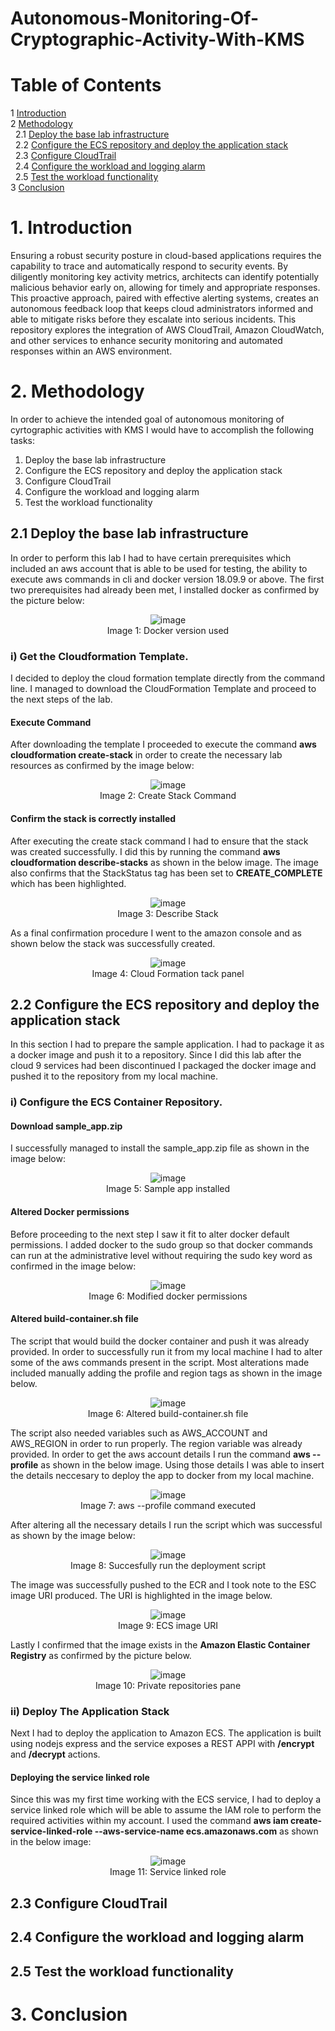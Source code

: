 # Autonomous-Monitoring-Of-Cryptographic-Activity-With-KMS

# Table of Contents
1 [Introduction](https://github.com/the-original-copy/Autonomous-Monitoring-Of-Cryptographic-Activity-With-KMS/blob/main/README.md#1-introduction) </br>
2 [Methodology](https://github.com/the-original-copy/Autonomous-Monitoring-Of-Cryptographic-Activity-With-KMS/blob/main/README.md#2-methodology) </br>
&nbsp; 2.1 [Deploy the base lab infrastructure](https://github.com/the-original-copy/Autonomous-Monitoring-Of-Cryptographic-Activity-With-KMS/blob/main/README.md#21-deploy-the-base-lab-infrastructure) </br>
&nbsp; 2.2 [Configure the ECS repository and deploy the application stack](https://github.com/the-original-copy/Autonomous-Monitoring-Of-Cryptographic-Activity-With-KMS/blob/main/README.md#22-configure-the-ecs-repository-and-deploy-the-application-stack) </br>
&nbsp; 2.3 [Configure CloudTrail](https://github.com/the-original-copy/Autonomous-Monitoring-Of-Cryptographic-Activity-With-KMS/blob/main/README.md#23-configure-cloudtrail) </br>
&nbsp; 2.4 [Configure the workload and logging alarm](https://github.com/the-original-copy/Autonomous-Monitoring-Of-Cryptographic-Activity-With-KMS/blob/main/README.md#24-configure-the-workload-and-logging-alarm) </br>
&nbsp; 2.5 [Test the workload functionality](https://github.com/the-original-copy/Autonomous-Monitoring-Of-Cryptographic-Activity-With-KMS/blob/main/README.md#25-test-the-workload-functionality) </br>
3 [Conclusion](https://github.com/the-original-copy/Autonomous-Monitoring-Of-Cryptographic-Activity-With-KMS/blob/main/README.md#3-conclusion)

# 1. Introduction

Ensuring a robust security posture in cloud-based applications requires the capability to trace and automatically respond to security events. By diligently monitoring key
activity metrics, architects can identify potentially malicious behavior early on, allowing for timely and appropriate responses. This proactive approach, paired with effective alerting systems, creates an autonomous feedback loop that keeps cloud administrators informed and able to mitigate risks before they escalate into serious incidents. This repository explores the integration of AWS CloudTrail, Amazon CloudWatch, and other services to enhance security monitoring and automated responses within an AWS environment.

# 2. Methodology

In order to achieve the intended goal of autonomous monitoring of cyrtographic activities with KMS I would have to accomplish the following tasks:
1. Deploy the base lab infrastructure
2. Configure the ECS repository and deploy the application stack
3. Configure CloudTrail
4. Configure the workload and logging alarm
5. Test the workload functionality

## 2.1 Deploy the base lab infrastructure

In order to perform this lab I had to have certain prerequisites which included an aws account that is able to be used for testing, the ability to execute aws commands in cli
and docker version 18.09.9 or above. The first two prerequisites had already been met, I installed docker as confirmed by the picture below:

<div align="center">

 ![image](https://github.com/user-attachments/assets/33458665-defe-44d7-b601-d2176a318c75)
<br/>Image 1: Docker version used 

</div>

### i) Get the Cloudformation Template.

I decided to deploy the cloud formation template directly from the command line. I managed to download the CloudFormation Template and proceed to the next steps of the lab.

#### Execute Command

After downloading the template I proceeded to execute the command **aws cloudformation create-stack** in order to create the necessary lab resources as confirmed by the image below:

<div align="center">

  ![image](https://github.com/user-attachments/assets/8200436e-fb71-4df9-9054-92e0a42b8599)
<br/>Image 2: Create Stack Command 

</div>

#### Confirm the stack is correctly installed

After executing the create stack command I had to ensure that the stack was created successfully. I did this by running the command **aws cloudformation describe-stacks** as shown in the below image. The image also confirms that the StackStatus tag has been set to **CREATE_COMPLETE** which has been highlighted.

<div align="center">

  ![image](https://github.com/user-attachments/assets/0631b02d-201d-49a9-95f2-779820f4987f)
<br/>Image 3: Describe Stack 

</div>

As a final confirmation procedure I went to the amazon console and as shown below the stack was successfully created.

<div align="center">

 ![image](https://github.com/user-attachments/assets/dff3913d-625b-47b1-8218-3d22b1e8f850)
<br/>Image 4: Cloud Formation tack panel 

</div>

## 2.2 Configure the ECS repository and deploy the application stack

In this section I had to prepare the sample application. I had to package it as a docker image and push it to a repository. Since I did this lab after the cloud 9 services had been discontinued I packaged the docker image and pushed it to the repository from my local machine.

### i) Configure the ECS Container Repository.

#### Download sample_app.zip

I successfully managed to install the sample_app.zip file as shown in the image below:
<div align="center">

  ![image](https://github.com/user-attachments/assets/844c220f-8299-42fa-adb9-0f0c405eb47b)
<br/>Image 5: Sample app installed 

</div>

#### Altered Docker permissions

Before proceeding to the next step I saw it fit to alter docker default permissions. I added docker to the sudo group so that docker commands can run at the administrative level without requiring the sudo key word as confirmed in the image below:

<div align="center">

![image](https://github.com/user-attachments/assets/1e2f638b-769e-4856-8d5d-800247485ffa)
<br/>Image 6: Modified docker permissions

</div>

#### Altered build-container.sh file

The script that would build the docker container and push it was already provided. In order to successfully run it from my local machine I had to alter some of the aws commands present in the script. Most alterations made included manually adding the profile and region tags as shown in the image below.

<div align="center">

  ![image](https://github.com/user-attachments/assets/c2ce875a-7f18-458b-a5d6-9f5dcda0daf9)
<br/>Image 6: Altered build-container.sh file 

</div>

The script also needed variables such as AWS_ACCOUNT and AWS_REGION in order to run properly. The region variable was already provided. In order to get the aws account details I run the command **aws --profile** as shown in the below image. Using those details I was able to insert the details neccesary to deploy the app to docker from my local machine.

<div align="center">

  ![image](https://github.com/user-attachments/assets/04ec4fbc-df56-4f1e-8b3a-f4fdcac882ba)
<br/>Image 7: aws --profile command executed 

</div>

After altering all the necessary details I run the script which was successful as shown by the image below:

<div align="center">

![image](https://github.com/user-attachments/assets/0493cd16-3711-4d60-8951-3d631f5bb318)
<br/>Image 8: Succesfully run the deployment script 

</div>

The image was successfully pushed to the ECR and I took note to the ESC image URI produced. The URI is highlighted in the image below.

<div align="center">
 
![image](https://github.com/user-attachments/assets/6e5b4829-3560-4d81-ba01-faf6360d9fe9)
<br/>Image 9: ECS image URI 

</div>

Lastly I confirmed that the image exists in the **Amazon Elastic Container Registry** as confirmed by the picture below.

<div align="center">

  ![image](https://github.com/user-attachments/assets/a2ca5926-f2ab-42d4-bac0-aa6cd948a0c0)
<br/>Image 10: Private repositories pane 

</div>

### ii) Deploy The Application Stack

Next I had to deploy the application to Amazon ECS. The application is built using nodejs express and the service exposes a REST APPI with **/encrypt** and **/decrypt** actions.

#### Deploying the service linked role

Since this was my first time working with the ECS service, I had to deploy a service linked role which will be able to assume the IAM role to perform the required activities within my account. I used the command **aws iam create-service-linked-role --aws-service-name ecs.amazonaws.com** as shown in the below image: 

<div align="center">

  ![image](https://github.com/user-attachments/assets/da50a427-df3f-4275-b46d-116338b665df)
<br/>Image 11: Service linked role 

</div>



## 2.3 Configure CloudTrail

## 2.4 Configure the workload and logging alarm

## 2.5 Test the workload functionality

# 3. Conclusion

 
